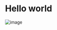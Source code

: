 # Hello world  
![image](https://i.giphy.com/media/v1.Y2lkPTc5MGI3NjExNzV3NHVvZW1tbzIzeGc4MnNmNmFtOXQzMmkwdGQ4OHF3bWh0MXU0eCZlcD12MV9pbnRlcm5hbF9naWZfYnlfaWQmY3Q9Zw/7NoNw4pMNTvgc/giphy.gif)
